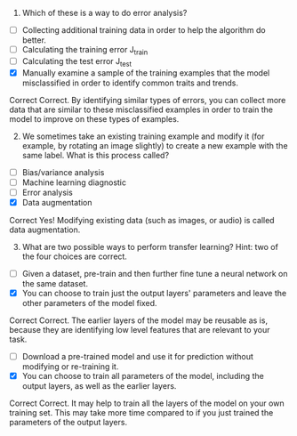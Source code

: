1. Which of these is a way to do error analysis? 

- [ ] Collecting additional training data in order to help the algorithm do better. 
- [ ] Calculating the training error J<sub>train</sub>
- [ ] Calculating the test error J<sub>test</sub>
- [x] Manually examine a sample of the training examples that the model misclassified in order to identify common traits and trends. 

Correct
Correct. By identifying similar types of errors, you can collect more data that are similar to these misclassified examples in order to train the model to improve on these types of examples.

2. We sometimes take an existing training example and modify it (for example, by rotating an image slightly) to create a new example with the same label. What is this process called?

- [ ] Bias/variance analysis 
- [ ] Machine learning diagnostic
- [ ] Error analysis
- [x] Data augmentation 

Correct
Yes! Modifying existing data (such as images, or audio) is called data augmentation.

3. What are two possible ways to perform transfer learning? Hint: two of the four choices are correct.

- [ ] Given a dataset, pre-train and then further fine tune a neural network on the same dataset. 
- [x] You can choose to train just the output layers' parameters and leave the other parameters of the model fixed.

Correct
Correct. The earlier layers of the model may be reusable as is, because they are identifying low level features that are relevant to your task.

- [ ] Download a pre-trained model and use it for prediction without modifying or re-training it. 
- [x] You can choose to train all parameters of the model, including the output layers, as well as the earlier layers.

Correct
Correct. It may help to train all the layers of the model on your own training set. This may take more time compared to if you just trained the parameters of the output layers.